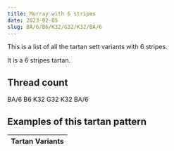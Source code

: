 ```yaml
---
title: Murray with 6 stripes
date: 2023-02-05
slug: BA/6/B6/K32/G32/K32/BA/6
---
```

This is a list of all the tartan sett variants with 6 stripes.

It is a 6 stripes tartan.


## Thread count
BA/6 B6 K32 G32 K32 BA/6

## Examples of this tartan pattern

| Tartan Variants |
|---------------|
